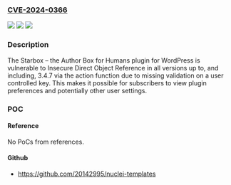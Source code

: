 ### [CVE-2024-0366](https://cve.mitre.org/cgi-bin/cvename.cgi?name=CVE-2024-0366)
![](https://img.shields.io/static/v1?label=Product&message=Starbox%20%E2%80%93%20the%20Author%20Box%20for%20Humans&color=blue)
![](https://img.shields.io/static/v1?label=Version&message=*%3C%3D%203.4.7%20&color=brighgreen)
![](https://img.shields.io/static/v1?label=Vulnerability&message=CWE-284%20Improper%20Access%20Control&color=brighgreen)

### Description

The Starbox – the Author Box for Humans plugin for WordPress is vulnerable to Insecure Direct Object Reference in all versions up to, and including, 3.4.7 via the action function due to missing validation on a user controlled key. This makes it possible for subscribers to view plugin preferences and potentially other user settings.

### POC

#### Reference
No PoCs from references.

#### Github
- https://github.com/20142995/nuclei-templates

